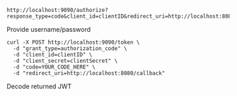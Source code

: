```
http://localhost:9090/authorize?response_type=code&client_id=clientID&redirect_uri=http://localhost:8080/callback
```

Provide username/password

```
curl -X POST http://localhost:9090/token \
  -d "grant_type=authorization_code" \
  -d "client_id=clientID" \
  -d "client_secret=clientSecret" \
  -d "code=YOUR_CODE_HERE" \
  -d "redirect_uri=http://localhost:8080/callback"
```

Decode returned JWT